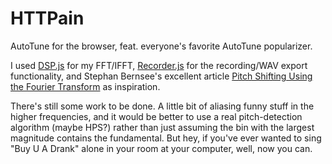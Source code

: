 # HTTPain
AutoTune for the browser, feat. everyone's favorite AutoTune popularizer.

I used <a href=https://github.com/corbanbrook/dsp.js/>DSP.js</a> for my FFT/IFFT,
<a href=https://github.com/mattdiamond/Recorderjs>Recorder.js</a> for the recording/WAV export functionality, 
and Stephan Bernsee's excellent article <a href=http://blogs.zynaptiq.com/bernsee/pitch-shifting-using-the-ft/>Pitch Shifting 
Using the Fourier Transform</a> as inspiration.

There's still some work to be done. A little bit of aliasing funny stuff in the higher frequencies, and it would be better to use a real pitch-detection algorithm (maybe HPS?) rather than just assuming the bin with the largest magnitude contains the fundamental. But hey, if you've ever wanted to sing "Buy U A Drank" alone in your room at your computer, well, now you can.
